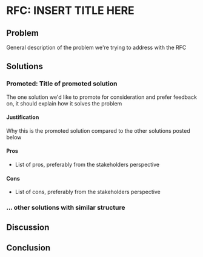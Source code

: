 # RFC: INSERT TITLE HERE

## Problem

General description of the problem we're trying to address with the RFC

## Solutions

### Promoted: Title of promoted solution

The one solution we'd like to promote for consideration and prefer feedback on, it should explain how it solves the problem

#### Justification

Why this is the promoted solution compared to the other solutions posted below

#### Pros

- List of pros, preferably from the stakeholders perspective

#### Cons

- List of cons, preferably from the stakeholders perspective

### ... other solutions with similar structure

## Discussion

## Conclusion
